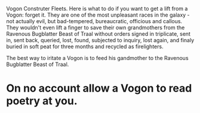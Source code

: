 Vogon Construter Fleets. Here is what to do if you want to get a lift from a Vogon: forget it. They are one of the most unpleasant races in the galaxy - not actually evil, but bad-tempered, bureaucratic, officious and callous. They wouldn't even lift a finger to save their own grandmothers from the Ravenous Bugblatter Beast of Traal without  orders signed in triplicate, sent in, sent back, queried, lost, found, subjected to inquiry, lost again, and finaly buried in soft peat for three months and recycled as firelighters.

The best way to iritate a Vogon is to feed his gandmother to the Ravenous Bugblatter Beast of Traal.

On no account allow a Vogon to read poetry at you.
======
